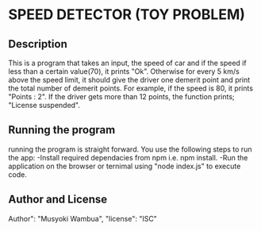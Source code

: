 # SPEED DETECTOR (TOY PROBLEM)

## Description

This is a program that takes an input, the speed of car and if the speed if less than a certain value(70), it prints "Ok". Otherwise for every 5 km/s above the speed limit, it should give the driver one demerit point and print the total number of demerit points.
For example, if the speed is 80, it prints "Points : 2". If the driver gets more than 12 points, the function prints; "License suspended".

## Running the program

running the program is straight forward. You use the following steps to run the app:
    -Install required dependacies from npm i.e. npm install.
    -Run the application on the browser or ternimal using "node index.js" to execute code.

## Author and License

 Author": "Musyoki Wambua",
  "license": "ISC"
